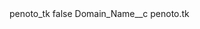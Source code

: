<?xml version="1.0" encoding="UTF-8"?>
<CustomMetadata xmlns="http://soap.sforce.com/2006/04/metadata" xmlns:xsi="http://www.w3.org/2001/XMLSchema-instance" xmlns:xsd="http://www.w3.org/2001/XMLSchema">
    <label>penoto_tk</label>
    <protected>false</protected>
    <values>
        <field>Domain_Name__c</field>
        <value xsi:type="xsd:string">penoto.tk</value>
    </values>
</CustomMetadata>
